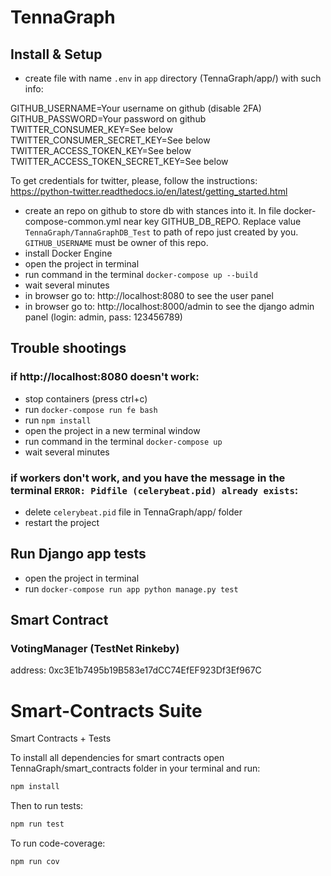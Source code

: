 # TennaGraph

## Install & Setup
- create file with name `.env` in `app` directory (TennaGraph/app/) with such info:


GITHUB_USERNAME=Your username on github (disable 2FA)<br />
GITHUB_PASSWORD=Your password on github<br />
TWITTER_CONSUMER_KEY=See below<br />
TWITTER_CONSUMER_SECRET_KEY=See below<br />
TWITTER_ACCESS_TOKEN_KEY=See below<br />
TWITTER_ACCESS_TOKEN_SECRET_KEY=See below<br />

To get credentials for twitter, please, follow the instructions:<br />
https://python-twitter.readthedocs.io/en/latest/getting_started.html

- create an repo on github to store db with stances into it. 
In file docker-compose-common.yml near key GITHUB_DB_REPO. 
Replace value `TennaGraph/TannaGraphDB_Test` to path of repo just created by you. 
`GITHUB_USERNAME` must be owner of this repo.
- install Docker Engine
- open the project in terminal
- run command in the terminal `docker-compose up --build`
- wait several minutes
- in browser go to: http://localhost:8080 to see the user panel 
- in browser go to: http://localhost:8000/admin to see the django admin panel (login: admin, pass: 123456789)

## Trouble shootings
### if http://localhost:8080 doesn't work:
- stop containers (press ctrl+c)
- run `docker-compose run fe bash`
- run `npm install`
- open the project in a new terminal window
- run command in the terminal `docker-compose up`
- wait several minutes

###  if workers don't work, and you have the message in the terminal `ERROR: Pidfile (celerybeat.pid) already exists`:
- delete `celerybeat.pid` file in TennaGraph/app/ folder
- restart the project

## Run Django app tests
- open the project in terminal
- run `docker-compose run app python manage.py test`

## Smart Contract
### VotingManager (TestNet Rinkeby)
address: 0xc3E1b7495b19B583e17dCC74EfEF923Df3Ef967C

# Smart-Contracts Suite
Smart Contracts + Tests

To install all dependencies for smart contracts open TennaGraph/smart_contracts folder in your terminal and run:
``` bash
npm install
```

Then to run tests:
``` bash
npm run test
```

To run code-coverage:
``` bash
npm run cov
```
